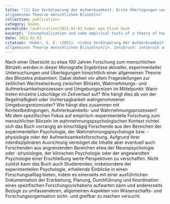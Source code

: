 ```yaml
---
title: "(1) Die Verkörperung der Aufmerksamkeit. Erste Überlegungen und Untersuchungen zu einer
allgemeinen Theorie menschlichen Blinzelns"
collection: publications
category: books
permalink: /publication/2021-01-01_huber_eye_blink_book
excerpt: 'Conceptualization and some empirical tests of a theory of human eye blinking (only available in German)'
date: 2021-01-01
citation: 'Huber, S. E. (2021). <i>Die Verkörperung der Aufmerksamkeit. Erste Überlegungen und Untersuchungen zu einer
allgemeinen Theorie menschlichen Blinzelns</i>. Innsbruck: innsbruck university press.'
---
```


Nach einer Übersicht zu etwa 100 Jahren Forschung zum menschlichen Blinzeln werden in dieser Monografie Ergebnisse aktueller, experimenteller Untersuchungen und Überlegungen hinsichtlich einer allgemeinen Theorie des Blinzelns präsentiert. Dabei stehen vor allem Fragestellungen zur zeitlichen Wechselwirkung zwischen Blinzeln, Wahrnehmungs- und Aufmerksamkeitsprozessen und Umgebungsreizen im Mittelpunkt: Wann treten einzelne Lidschläge im Zeitverlauf auf? Wie hängt dies ab von der Regelmäßigkeit oder Vorhersagbarkeit wahrgenommener Umgebungsreizmuster? Wie hängt dies zusammen mit Kontextbedingungen, Aufmerksamkeits- und Wahrnehmungsprozessen? Mit dem spezifischen Fokus auf empirisch-experimentelle Forschung zum menschlichen Blinzeln im wahrnehmungspsychologischen Kontext richtet sich das Buch vorrangig an einschlägig Forschende aus den Bereichen der experimentellen Psychologie, der Wahrnehmungspsychologie bzw. -physiologie oder der Aufmerksamkeitsforschung. Aufgrund ihrer interdisziplinären Ausrichtung vermögen die Inhalte aber eventuell auch Forschenden aus angrenzenden Bereichen etwa der Neuropsychologie oder -physiologie, der klinischen Psychologie oder der angewandten Psychologie einer Erschließung werte Perspektiven zu verschaffen. Nicht zuletzt kann das Buch auch Studierenden, insbesondere der experimentellen Psychologie, erhellende Einblicke in einen Forschungsalltag bieten, indem es einerseits mit einer ausführlichen Dokumentation der Erarbeitung, Planung, Durchführung und Koordination eines spezifischen Forschungsvorhabens aufwarten kann und andererseits Bezüge zu umfassenderen, allgemeinen Aspekten von Wissenschafts- und Forschungsorganisation sicht- und greifbar zu machen versucht.